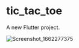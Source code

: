 # tic_tac_toe

A new Flutter project.

![Screenshot_1662277375](https://user-images.githubusercontent.com/107408431/188302829-09214970-a80b-45e5-bc15-6f29e2a913b6.png)
